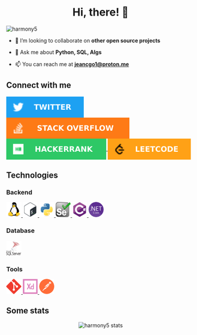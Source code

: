 <h1 align="center">Hi, there! 👋</h1>

![harmony5](https://komarev.com/ghpvc/?username=harmony5&label=Profile%20views&color=0e75b6&style=flat)

<!-- -   🔭 I’m currently working on <something>. -->

<!-- -   🌱 I’m currently learning <idk> -->

-   👯 I’m looking to collaborate on **other open source projects**

-   💬 Ask me about **Python, SQL, Algs**

-   📫 You can reach me at **jeancgo1@proton.me**

## Connect with me

<a href="https://twitter.com/_harmony5_" target="blank">
        <img align="center" src="assets/twitter.svg" alt="@_harmony5_ twitter profile"/>
</a>
<a href="https://stackoverflow.com/users/6928721" target="blank">
    <img align="center" src="assets/stackoverflow.svg" alt="jeancgo stackoverflow profile"/>
</a>
<a href="https://www.hackerrank.com/jeancgo" target="blank">
    <img align="center" src="assets/hackerrank.svg" alt="jeancgo hackerrank profile"/>
</a>
<a href="https://www.leetcode.com/harmony5" target="blank">
    <img align="center" src="assets/leetcode.svg" alt="jeancgo leetcode profile"/>
</a>

## Technologies

### Backend

<a href="https://www.linux.org/" target="_blank">
    <img src="assets/linux.svg" alt="linux" width="40" height="40"/>
</a>
<a href="https://www.gnu.org/software/bash/" target="_blank">
    <img src="assets/bash.svg" alt="bash" width="40" height="40"/>
</a>
<a href="https://www.python.org" target="_blank">
    <img src="assets/python.svg" alt="python" width="40" height="40"/>
</a>
<a href="https://www.selenium.dev" target="_blank">
    <img src="assets/selenium.svg" alt="selenium" width="40" height="40"/>
</a>
<a href="https://docs.microsoft.com/en-us/dotnet/csharp/" target="_blank">
    <img src="assets/csharp.svg" alt="csharp" width="40" height="40"/>
</a>
<a href="https://dotnet.microsoft.com/" target="_blank">
    <img src="assets/dotnet-core.svg" alt="dotnet" width="40" height="40"/>
</a>

### Database

<a href="https://www.microsoft.com/en-us/sql-server" target="_blank">
    <img src="assets/mssql.svg" alt="mssql" width="40" height="40"/>
</a>

### Tools

<a href="https://git-scm.com/" target="_blank">
    <img src="assets/git.svg" alt="git" width="40" height="40"/>
</a>
<a href="https://www.adobe.com/products/xd.html" target="_blank">
    <img src="assets/adobe-xd.svg" alt="xd" width="40" height="40"/>
</a>
<a href="https://postman.com" target="_blank">
    <img src="assets/postman.svg" alt="postman" width="40" height="40"/>
</a>

## Some stats

<div align="center">

![harmony5 stats](https://github-readme-stats.vercel.app/api?username=harmony5&show_icons=true&locale=en)

<!-- ![harmony5 streaks](https://github-readme-streak-stats.herokuapp.com/?user=harmony5&) -->

</div>
